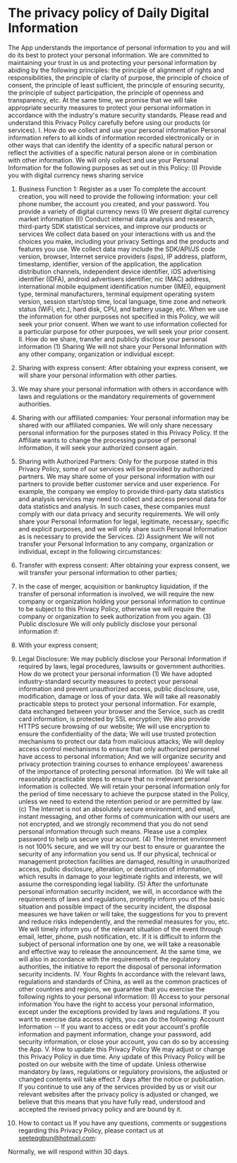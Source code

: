 # The privacy policy of Daily Digital Information

The App understands the importance of personal information to you and will do its best to protect your personal information. We are committed to maintaining your trust in us and protecting your personal information by abiding by the following principles: the principle of alignment of rights and responsibilities, the principle of clarity of purpose, the principle of choice of consent, the principle of least sufficient, the principle of ensuring security, the principle of subject participation, the principle of openness and transparency, etc. At the same time, we promise that we will take appropriate security measures to protect your personal information in accordance with the industry's mature security standards. Please read and understand this Privacy Policy carefully before using our products (or services).
I. How do we collect and use your personal information
Personal information refers to all kinds of information recorded electronically or in other ways that can identify the identity of a specific natural person or reflect the activities of a specific natural person alone or in combination with other information. We will only collect and use your Personal Information for the following purposes as set out in this Policy:
(I) Provide you with digital currency news sharing service
1. Business Function 1: Register as a user
To complete the account creation, you will need to provide the following information: your cell phone number, the account you created, and your password.
You provide a variety of digital currency news
(I) We present digital currency market information
(II) Conduct internal data analysis and research, third-party SDK statistical services, and improve our products or services
We collect data based on your interactions with us and the choices you make, including your privacy Settings and the products and features you use. We collect data may include the SDK/API/JS code version, browser, Internet service providers (isps), IP address, platform, timestamp, identifier, version of the application, the application distribution channels, independent device identifier, iOS advertising identifier (IDFA), android advertisers identifier, nic (MAC) address, international mobile equipment identification number (IMEI), equipment type, terminal manufacturers, terminal equipment operating system version, session start/stop time, local language, time zone and network status (WiFi, etc.), hard disk, CPU, and battery usage, etc.
When we use the information for other purposes not specified in this Policy, we will seek your prior consent.
When we want to use information collected for a particular purpose for other purposes, we will seek your prior consent.
II. How do we share, transfer and publicly disclose your personal information
(1) Sharing
We will not share your Personal Information with any other company, organization or individual except:
1. Sharing with express consent: After obtaining your express consent, we will share your personal information with other parties.
2. We may share your personal information with others in accordance with laws and regulations or the mandatory requirements of government authorities.
3. Sharing with our affiliated companies: Your personal information may be shared with our affiliated companies. We will only share necessary personal information for the purposes stated in this Privacy Policy. If the Affiliate wants to change the processing purpose of personal information, it will seek your authorized consent again.

4. Sharing with Authorized Partners: Only for the purpose stated in this Privacy Policy, some of our services will be provided by authorized partners. We may share some of your personal information with our partners to provide better customer service and user experience. For example, the company we employ to provide third-party data statistics and analysis services may need to collect and access personal data for data statistics and analysis. In such cases, these companies must comply with our data privacy and security requirements. We will only share your Personal Information for legal, legitimate, necessary, specific and explicit purposes, and we will only share such Personal Information as is necessary to provide the Services.
(2) Assignment
We will not transfer your Personal Information to any company, organization or individual, except in the following circumstances:
1. Transfer with express consent: After obtaining your express consent, we will transfer your personal information to other parties;
2. In the case of merger, acquisition or bankruptcy liquidation, if the transfer of personal information is involved, we will require the new company or organization holding your personal information to continue to be subject to this Privacy Policy, otherwise we will require the company or organization to seek authorization from you again.
(3) Public disclosure
We will only publicly disclose your personal information if:
1. With your express consent;
2. Legal Disclosure: We may publicly disclose your Personal Information if required by laws, legal procedures, lawsuits or government authorities.
How do we protect your personal information
(1) We have adopted industry-standard security measures to protect your personal information and prevent unauthorized access, public disclosure, use, modification, damage or loss of your data. We will take all reasonably practicable steps to protect your personal information. For example, data exchanged between your browser and the Service, such as credit card information, is protected by SSL encryption; We also provide HTTPS secure browsing of our website; We will use encryption to ensure the confidentiality of the data; We will use trusted protection mechanisms to protect our data from malicious attacks; We will deploy access control mechanisms to ensure that only authorized personnel have access to personal information; And we will organize security and privacy protection training courses to enhance employees' awareness of the importance of protecting personal information.
(b) We will take all reasonably practicable steps to ensure that no irrelevant personal information is collected. We will retain your personal information only for the period of time necessary to achieve the purpose stated in the Policy, unless we need to extend the retention period or are permitted by law.
(c) The Internet is not an absolutely secure environment, and email, instant messaging, and other forms of communication with our users are not encrypted, and we strongly recommend that you do not send personal information through such means. Please use a complex password to help us secure your account.
(4) The Internet environment is not 100% secure, and we will try our best to ensure or guarantee the security of any information you send us. If our physical, technical or management protection facilities are damaged, resulting in unauthorized access, public disclosure, alteration, or destruction of information, which results in damage to your legitimate rights and interests, we will assume the corresponding legal liability.
(5) After the unfortunate personal information security incident, we will, in accordance with the requirements of laws and regulations, promptly inform you of the basic situation and possible impact of the security incident, the disposal measures we have taken or will take, the suggestions for you to prevent and reduce risks independently, and the remedial measures for you, etc. We will timely inform you of the relevant situation of the event through email, letter, phone, push notification, etc. If it is difficult to inform the subject of personal information one by one, we will take a reasonable and effective way to release the announcement.
At the same time, we will also in accordance with the requirements of the regulatory authorities, the initiative to report the disposal of personal information security incidents.
IV. Your Rights
In accordance with the relevant laws, regulations and standards of China, as well as the common practices of other countries and regions, we guarantee that you exercise the following rights to your personal information:
(I) Access to your personal information
You have the right to access your personal information, except under the exceptions provided by laws and regulations. If you want to exercise data access rights, you can do the following:
Account Information -- If you want to access or edit your account's profile information and payment information, change your password, add security information, or close your account, you can do so by accessing the App.
V. How to update this Privacy Policy
We may adjust or change this Privacy Policy in due time. Any update of this Privacy Policy will be posted on our website with the time of update. Unless otherwise mandatory by laws, regulations or regulatory provisions, the adjusted or changed contents will take effect 7 days after the notice or publication. If you continue to use any of the services provided by us or visit our relevant websites after the privacy policy is adjusted or changed, we believe that this means that you have fully read, understood and accepted the revised privacy policy and are bound by it.
6. How to contact us
If you have any questions, comments or suggestions regarding this Privacy Policy, please contact us at seeteqgbun@hotmail.com:

Normally, we will respond within 30 days.
